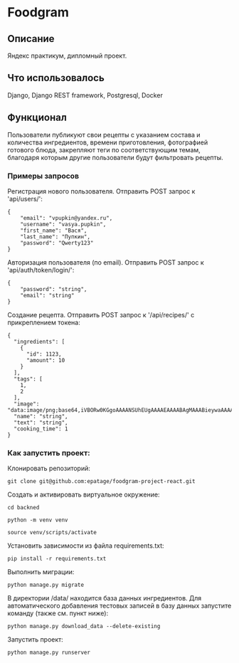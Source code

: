 # Foodgram

## Описание

Яндекс практикум, дипломный проект.

## Что использовалось

Django, Django REST framework, Postgresql, Docker

## Функционал

Пользователи публикуют свои рецепты с указанием состава и количества ингредиентов, времени приготовления, фотографией готового блюда, закрепляют теги по соответствующим темам, благодаря которым другие пользователи будут фильтровать рецепты.

### Примеры запросов
Регистрация нового пользователя.
Отправить POST запрос к 'api/users/':
```
{
    "email": "vpupkin@yandex.ru",
    "username": "vasya.pupkin",
    "first_name": "Вася",
    "last_name": "Пупкин",
    "password": "Qwerty123"
}
```
Авторизация пользователя (по email).
Отправить POST запрос к 'api/auth/token/login/':
```
{
    "password": "string",
    "email": "string"
}
```
Создание рецепта.
Отправить POST запрос к '/api/recipes/' c прикреплением токена:
```
{
  "ingredients": [
    {
      "id": 1123,
      "amount": 10
    }
  ],
  "tags": [
    1,
    2
  ],
  "image": "data:image/png;base64,iVBORw0KGgoAAAANSUhEUgAAAAEAAAABAgMAAABieywaAAAACVBMVEUAAAD///9fX1/S0ecCAAAACXBIWXMAAA7EAAAOxAGVKw4bAAAACklEQVQImWNoAAAAggCByxOyYQAAAABJRU5ErkJggg==",
  "name": "string",
  "text": "string",
  "cooking_time": 1
}
```


### Как запустить проект:

Клонировать репозиторий:

```
git clone git@github.com:epatage/foodgram-project-react.git
```


Cоздать и активировать виртуальное окружение:
```
cd backned
```

```
python -m venv venv
```

```
source venv/scripts/activate
```

Установить зависимости из файла requirements.txt:


```
pip install -r requirements.txt
```

Выполнить миграции:

```
python manage.py migrate
```
В директории /data/ находится
база данных ингредиентов.
Для автоматического добавления тестовых записей
в базу данных запустите команду 
(также см. пункт ниже):

```
python manage.py download_data --delete-existing
```


Запустить проект:

```
python manage.py runserver

```



